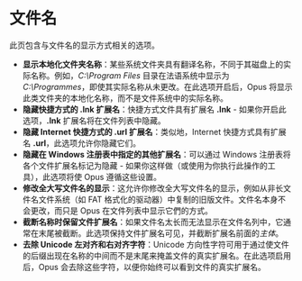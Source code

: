 # 文件名

此页包含与文件名的显示方式相关的选项。

- **显示本地化文件夹名称**：某些系统文件夹具有翻译名称，不同于其磁盘上的实际名称。例如，*C:\Program Files* 目录在法语系统中显示为 *C:\Programmes*，即使其实际名称从未更改。在此选项开启后，Opus 将显示此类文件夹的本地化名称，而不是文件系统中的实际名称。
- **隐藏快捷方式的 .lnk 扩展名**：快捷方式文件具有扩展名 **.lnk** - 如果你开启此选项，**.lnk** 扩展名将在文件列表中隐藏。
- **隐藏 Internet 快捷方式的 .url 扩展名**：类似地，Internet 快捷方式具有扩展名 **.url**，此选项允许你隐藏它们。
- **隐藏在 Windows 注册表中指定的其他扩展名**：可以通过 Windows 注册表将各个文件扩展名标记为隐藏 - 如果你这样做（或使用为你执行此操作的工具），此选项将使 Opus 遵循这些设置。
- **修改全大写文件名的显示**：这允许你修改全大写文件名的显示，例如从非长文件名文件系统（如 FAT 格式化的驱动器）中复制的旧版文件。文件名本身不会更改，而只是 Opus 在文件列表中显示它們的方式。
- **截断名称时保留文件扩展名**：如果文件名太长而无法显示在文件名列中，它通常在末尾被截断。此选项保持文件扩展名可见，并截断扩展名前面的*主体*。
- **去除 Unicode 左对齐和右对齐字符**：Unicode 方向性字符可用于通过使文件的后缀出现在名称的中间而不是末尾来掩盖文件的真实扩展名。在此选项启用后，Opus 会去除这些字符，以便你始终可以看到文件的真实扩展名。